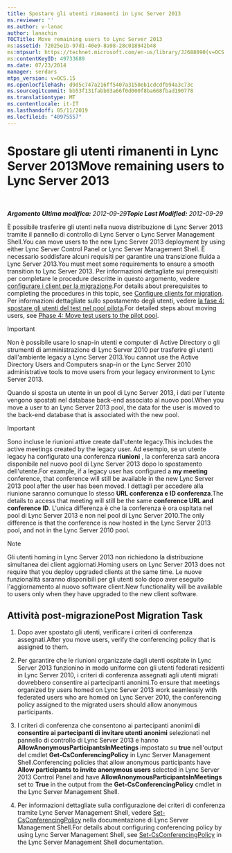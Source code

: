 ```yaml
---
title: Spostare gli utenti rimanenti in Lync Server 2013
ms.reviewer: ''
ms.author: v-lanac
author: lanachin
TOCTitle: Move remaining users to Lync Server 2013
ms:assetid: 72025e1b-97d1-40e9-8a98-28c018942b48
ms:mtpsurl: https://technet.microsoft.com/en-us/library/JJ688090(v=OCS.15)
ms:contentKeyID: 49733689
ms.date: 07/23/2014
manager: serdars
mtps_version: v=OCS.15
ms.openlocfilehash: d9d5c747a216ff5407a3150eb1cdcdfb94a3c73c
ms.sourcegitcommit: bb53f131fabb03a66f0d000f8ba668fbad190778
ms.translationtype: MT
ms.contentlocale: it-IT
ms.lasthandoff: 05/11/2019
ms.locfileid: "40975557"
---
```

<div data-xmlns="http://www.w3.org/1999/xhtml">

<div class="topic" data-xmlns="http://www.w3.org/1999/xhtml" data-msxsl="urn:schemas-microsoft-com:xslt" data-cs="http://msdn.microsoft.com/en-us/">

<div data-asp="http://msdn2.microsoft.com/asp">

# <a name="move-remaining-users-to-lync-server-2013"></a><span data-ttu-id="9713a-102">Spostare gli utenti rimanenti in Lync Server 2013</span><span class="sxs-lookup"><span data-stu-id="9713a-102">Move remaining users to Lync Server 2013</span></span>

</div>

<div id="mainSection">

<div id="mainBody">

<span> </span>

<span data-ttu-id="9713a-103">_**Argomento Ultima modifica:** 2012-09-29_</span><span class="sxs-lookup"><span data-stu-id="9713a-103">_**Topic Last Modified:** 2012-09-29_</span></span>

<span data-ttu-id="9713a-104">È possibile trasferire gli utenti nella nuova distribuzione di Lync Server 2013 tramite il pannello di controllo di Lync Server o Lync Server Management Shell.</span><span class="sxs-lookup"><span data-stu-id="9713a-104">You can move users to the new Lync Server 2013 deployment by using either Lync Server Control Panel or Lync Server Management Shell.</span></span> <span data-ttu-id="9713a-105">È necessario soddisfare alcuni requisiti per garantire una transizione fluida a Lync Server 2013.</span><span class="sxs-lookup"><span data-stu-id="9713a-105">You must meet some requirements to ensure a smooth transition to Lync Server 2013.</span></span> <span data-ttu-id="9713a-106">Per informazioni dettagliate sui prerequisiti per completare le procedure descritte in questo argomento, vedere [configurare i client per la migrazione](configure-clients-for-migration.md).</span><span class="sxs-lookup"><span data-stu-id="9713a-106">For details about prerequisites to completing the procedures in this topic, see [Configure clients for migration](configure-clients-for-migration.md).</span></span> <span data-ttu-id="9713a-107">Per informazioni dettagliate sullo spostamento degli utenti, vedere [la fase 4: spostare gli utenti del test nel pool pilota](phase-4-move-test-users-to-the-pilot-pool.md).</span><span class="sxs-lookup"><span data-stu-id="9713a-107">For detailed steps about moving users, see [Phase 4: Move test users to the pilot pool](phase-4-move-test-users-to-the-pilot-pool.md).</span></span>

<div>


> [!IMPORTANT]  
> <span data-ttu-id="9713a-108">Non è possibile usare lo snap-in utenti e computer di Active Directory o gli strumenti di amministrazione di Lync Server 2010 per trasferire gli utenti dall'ambiente legacy a Lync Server 2013.</span><span class="sxs-lookup"><span data-stu-id="9713a-108">You cannot use the Active Directory Users and Computers snap-in or the Lync Server 2010 administrative tools to move users from your legacy environment to Lync Server 2013.</span></span>



</div>

<span data-ttu-id="9713a-109">Quando si sposta un utente in un pool di Lync Server 2013, i dati per l'utente vengono spostati nel database back-end associato al nuovo pool.</span><span class="sxs-lookup"><span data-stu-id="9713a-109">When you move a user to an Lync Server 2013 pool, the data for the user is moved to the back-end database that is associated with the new pool.</span></span>

<div>


> [!IMPORTANT]  
> <span data-ttu-id="9713a-110">Sono incluse le riunioni attive create dall'utente legacy.</span><span class="sxs-lookup"><span data-stu-id="9713a-110">This includes the active meetings created by the legacy user.</span></span> <span data-ttu-id="9713a-111">Ad esempio, se un utente legacy ha configurato una conferenza <STRONG>riunioni</STRONG> , la conferenza sarà ancora disponibile nel nuovo pool di Lync Server 2013 dopo lo spostamento dell'utente.</span><span class="sxs-lookup"><span data-stu-id="9713a-111">For example, if a legacy user has configured a <STRONG>my meeting</STRONG> conference, that conference will still be available in the new Lync Server 2013 pool after the user has been moved.</span></span> <span data-ttu-id="9713a-112">I dettagli per accedere alla riunione saranno comunque lo stesso <STRONG>URL conferenza e ID conferenza</STRONG>.</span><span class="sxs-lookup"><span data-stu-id="9713a-112">The details to access that meeting will still be the same <STRONG>conference URL and conference ID</STRONG>.</span></span> <span data-ttu-id="9713a-113">L'unica differenza è che la conferenza è ora ospitata nel pool di Lync Server 2013 e non nel pool di Lync Server 2010.</span><span class="sxs-lookup"><span data-stu-id="9713a-113">The only difference is that the conference is now hosted in the Lync Server 2013 pool, and not in the Lync Server 2010 pool.</span></span>



</div>

<div>


> [!NOTE]  
> <span data-ttu-id="9713a-114">Gli utenti homing in Lync Server 2013 non richiedono la distribuzione simultanea dei client aggiornati.</span><span class="sxs-lookup"><span data-stu-id="9713a-114">Homing users on Lync Server 2013 does not require that you deploy upgraded clients at the same time.</span></span> <span data-ttu-id="9713a-115">Le nuove funzionalità saranno disponibili per gli utenti solo dopo aver eseguito l'aggiornamento al nuovo software client.</span><span class="sxs-lookup"><span data-stu-id="9713a-115">New functionality will be available to users only when they have upgraded to the new client software.</span></span>



</div>

<div>

## <a name="post-migration-task"></a><span data-ttu-id="9713a-116">Attività post-migrazione</span><span class="sxs-lookup"><span data-stu-id="9713a-116">Post Migration Task</span></span>

1.  <span data-ttu-id="9713a-117">Dopo aver spostato gli utenti, verificare i criteri di conferenza assegnati.</span><span class="sxs-lookup"><span data-stu-id="9713a-117">After you move users, verify the conferencing policy that is assigned to them.</span></span>

2.  <span data-ttu-id="9713a-118">Per garantire che le riunioni organizzate dagli utenti ospitate in Lync Server 2013 funzionino in modo uniforme con gli utenti federati residenti in Lync Server 2010, i criteri di conferenza assegnati agli utenti migrati dovrebbero consentire ai partecipanti anonimi.</span><span class="sxs-lookup"><span data-stu-id="9713a-118">To ensure that meetings organized by users homed on Lync Server 2013 work seamlessly with federated users who are homed on Lync Server 2010, the conferencing policy assigned to the migrated users should allow anonymous participants.</span></span>

3.  <span data-ttu-id="9713a-119">I criteri di conferenza che consentono ai partecipanti anonimi **di consentire ai partecipanti di invitare utenti anonimi** selezionati nel pannello di controllo di Lync Server 2013 e hanno **AllowAnonymousParticipantsInMeetings** impostato su **true** nell'output del cmdlet **Get-CsConferencingPolicy** in Lync Server Management Shell.</span><span class="sxs-lookup"><span data-stu-id="9713a-119">Conferencing policies that allow anonymous participants have **Allow participants to invite anonymous users** selected in Lync Server 2013 Control Panel and have **AllowAnonymousParticipantsInMeetings** set to **True** in the output from the **Get-CsConferencingPolicy** cmdlet in the Lync Server Management Shell.</span></span>

4.  <span data-ttu-id="9713a-120">Per informazioni dettagliate sulla configurazione dei criteri di conferenza tramite Lync Server Management Shell, vedere [Set-CsConferencingPolicy](https://docs.microsoft.com/powershell/module/skype/Set-CsConferencingPolicy) nella documentazione di Lync Server Management Shell.</span><span class="sxs-lookup"><span data-stu-id="9713a-120">For details about configuring conferencing policy by using Lync Server Management Shell, see [Set-CsConferencingPolicy](https://docs.microsoft.com/powershell/module/skype/Set-CsConferencingPolicy) in the Lync Server Management Shell documentation.</span></span>

</div>

</div>

<span> </span>

</div>

</div>

</div>

